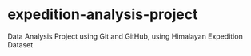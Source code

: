 # expedition-analysis-project
Data Analysis Project using Git and GitHub, using Himalayan Expedition Dataset
